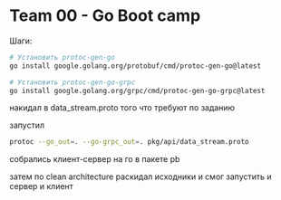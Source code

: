 # Team 00 - Go Boot camp

Шаги:

```sh
# Установить protoc-gen-go
go install google.golang.org/protobuf/cmd/protoc-gen-go@latest

# Установить protoc-gen-go-grpc
go install google.golang.org/grpc/cmd/protoc-gen-go-grpc@latest
```

накидал в data_stream.proto того что требуют по заданию

запустил

```sh
protoc --go_out=. --go-grpc_out=. pkg/api/data_stream.proto
```

собрались клиент-сервер на го в пакете pb

затем по clean architecture раскидал исходники и смог запустить и сервер и клиент 


